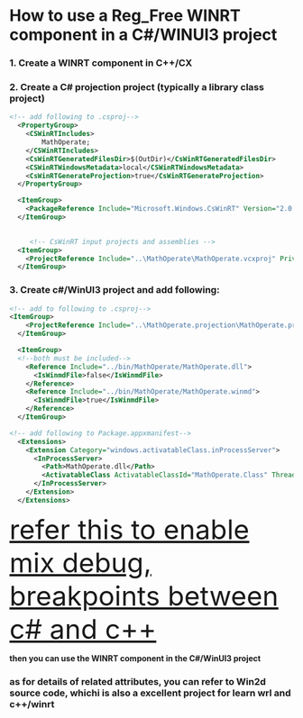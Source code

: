 ﻿# How to use a Reg_Free WINRT component in a C#/WINUI3 project

### 1. Create a WINRT component in C++/CX

### 2. Create a C# projection project (typically a library class project)
```xml
<!-- add following to .csproj-->
  <PropertyGroup>
    <CSWinRTIncludes>
        MathOperate;
    </CSWinRTIncludes>
    <CsWinRTGeneratedFilesDir>$(OutDir)</CsWinRTGeneratedFilesDir>
    <CSWinRTWindowsMetadata>local</CSWinRTWindowsMetadata>
    <CsWinRTGenerateProjection>true</CsWinRTGenerateProjection>
  </PropertyGroup>

  <ItemGroup>
    <PackageReference Include="Microsoft.Windows.CsWinRT" Version="2.0.7" />
  </ItemGroup> 

  
     <!-- CsWinRT input projects and assemblies -->
  <ItemGroup>
    <ProjectReference Include="..\MathOperate\MathOperate.vcxproj" PrivateAssets="All" />
  </ItemGroup>

```

### 3. Create c#/WinUI3 project and add following:
```xml
<!-- add to following to .csproj-->
<ItemGroup>
    <ProjectReference Include="..\MathOperate.projection\MathOperate.projection.csproj" />
  </ItemGroup>

  <ItemGroup>
  <!--both must be included-->
    <Reference Include="../bin/MathOperate/MathOperate.dll">
      <IsWinmdFile>false</IsWinmdFile>
    </Reference>
    <Reference Include="../bin/MathOperate/MathOperate.winmd">
      <IsWinmdFile>true</IsWinmdFile>
    </Reference>
  </ItemGroup>
```

```xml
<!-- add following to Package.appxmanifest-->
  <Extensions>
    <Extension Category="windows.activatableClass.inProcessServer">
      <InProcessServer>
        <Path>MathOperate.dll</Path>
        <ActivatableClass ActivatableClassId="MathOperate.Class" ThreadingModel="both" />
      </InProcessServer>
    </Extension>
  </Extensions>
```

<font color="red" size=7>[refer this to enable mix debug, breakpoints between c# and c++](https://learn.microsoft.com/zh-cn/visualstudio/debugger/how-to-debug-managed-and-native-code?view=vs-2022)</font>

**then you can use the WINRT component in the C#/WinUI3 project**

### as for details of related attributes, you can refer to Win2d source code, whichi is also a excellent project for learn wrl and c++/winrt
